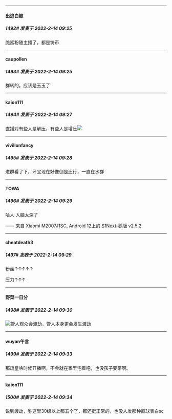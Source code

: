 

*****

####  出逃白鲸  
##### 1492#       发表于 2022-2-14 09:25

脆鲨粉随主播了，都是铸币

*****

####  caupollen  
##### 1493#       发表于 2022-2-14 09:25

群转的。应该是玉玉了

*****

####  kaion111  
##### 1494#       发表于 2022-2-14 09:27

直播对有些人是解压，有些人是增压<img src="https://static.saraba1st.com/image/smiley/face2017/037.png" referrerpolicy="no-referrer">

*****

####  vivillonfancy  
##### 1495#       发表于 2022-2-14 09:28

进群看了下，环宝现在好像倒是还行，一直在水群

*****

####  TOWA  
##### 1496#       发表于 2022-2-14 09:29

哈人 入脑太深了

—— 来自 Xiaomi M2007J1SC, Android 12上的 [S1Next-鹅版](https://github.com/ykrank/S1-Next/releases) v2.5.2

*****

####  cheatdeath3  
##### 1497#       发表于 2022-2-14 09:29

粉丝↑↑↑↑↑

压力↑↑↑

*****

####  野菜一日分  
##### 1498#       发表于 2022-2-14 09:30

<img src="https://static.saraba1st.com/image/smiley/face2017/002.png" referrerpolicy="no-referrer">管人观众会渡劫，管人本身更会发生渡劫

*****

####  wuyan午言  
##### 1499#       发表于 2022-2-14 09:33

那琉皇啥时候开播啊，不会就在家里宅着吧，也没孩子要带啊。

*****

####  kaion111  
##### 1500#       发表于 2022-2-14 09:34

说到渡劫，弥这里30级以上都五个了，都还挺正常的，也没人发那种直球表白sc

